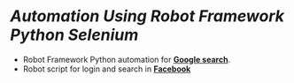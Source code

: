 # *Automation Using Robot Framework Python Selenium*
* Robot Framework Python automation for [**Google search**](https://www.google.com/).
* Robot script for login and search in [**Facebook**](https://www.facebook.com/)
